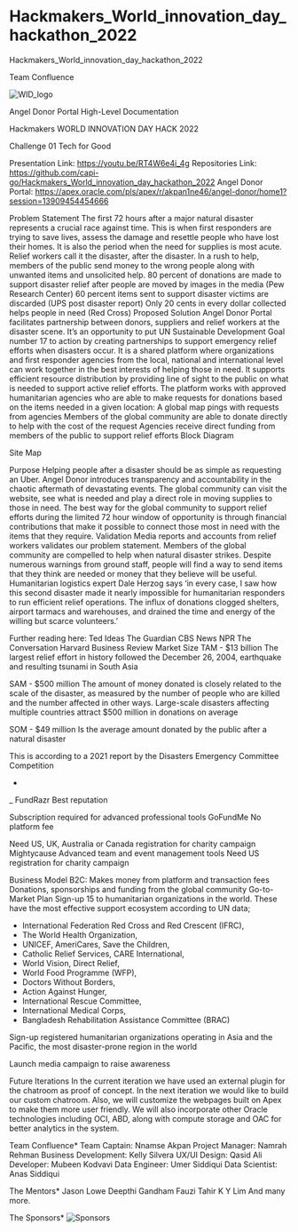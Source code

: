 # Hackmakers_World_innovation_day_hackathon_2022
Hackmakers_World_innovation_day_hackathon_2022

Team Confluence



![WID_logo](https://user-images.githubusercontent.com/19424104/166404479-675f2680-7c40-4c16-a482-ca37d0f6af5e.png)




Angel Donor  Portal High-Level Documentation



Hackmakers
WORLD INNOVATION DAY HACK 2022



Challenge 01
Tech for Good


Presentation Link:  https://youtu.be/RT4W6e4i_4g
Repositories Link:  https://github.com/capi-go/Hackmakers_World_innovation_day_hackathon_2022
Angel Donor Portal: https://apex.oracle.com/pls/apex/r/akpan1ne46/angel-donor/home1?session=13909454454666

Problem Statement
The first 72 hours after a major natural disaster represents a crucial race against time. This is when first responders are trying to save lives, assess the damage and resettle people who have lost their homes. It is also the period when the need for supplies is most acute. Relief workers call it the disaster, after the disaster. In a rush to help, members of the public send money to the wrong people along with unwanted items and unsolicited help.
80 percent of donations are made to support disaster relief after people are moved by images in the media (Pew Research Center)
60 percent items sent to support disaster victims are discarded (UPS post disaster report)
Only 20 cents in every dollar collected helps people in need (Red Cross)
Proposed Solution
Angel Donor Portal facilitates partnership between donors, suppliers and relief workers at the disaster scene. It’s an opportunity to put UN Sustainable Development Goal number 17 to action by creating partnerships to support emergency relief efforts when disasters occur.
It is a shared platform where organizations and first responder agencies from the local, national and international level can work together in the best interests of helping those in need. 
It supports efficient resource distribution by providing line of sight to the public on what is needed to support active relief efforts. The platform works with approved humanitarian agencies who are able to make requests for donations based on the items needed in a given location:
A global map pings with requests from agencies
Members of the global community are able to donate directly to help with the cost of the request
Agencies receive direct funding from members of the public to support relief efforts
Block Diagram

Site Map

Purpose
Helping people after a disaster should be as simple as requesting an Uber. 
Angel Donor introduces transparency and accountability in the chaotic aftermath of devastating events. The global community can visit the website, see what is needed and play a direct role in moving supplies to those in need.
The best way for the global community to support relief efforts during the limited 72 hour window of opportunity is through financial contributions that make it possible to connect those most in need with the items that they require. 
Validation
Media reports and accounts from relief workers validates our problem statement. Members of the global community are compelled to help when natural disaster strikes. Despite numerous warnings from ground staff, people will find a way to send items that they think are needed or money that they believe will be useful. Humanitarian logistics expert Dale Herzog says ‘in every case, I saw how this second disaster made it nearly impossible for humanitarian responders to run efficient relief operations. The influx of donations clogged shelters, airport tarmacs and warehouses, and drained the time and energy of the willing but scarce volunteers.’

Further reading here:
Ted Ideas
The Guardian
CBS News
NPR
The Conversation
Harvard Business Review
Market Size
TAM -  $13 billion
The largest relief effort in history followed the December 26, 2004, earthquake and resulting tsunami in South Asia

SAM - $500 million
The amount of money donated is closely related to the scale of the disaster, as measured by the number of people who are killed and the number affected in other ways. Large-scale disasters affecting multiple countries attract $500 million in donations on average 

SOM - $49 million
Is the average amount donated by the public after a natural disaster

This is according to a 2021 report by the Disasters Emergency Committee
Competition



+
_
FundRazr
Best reputation



Subscription required for advanced professional tools 
GoFundMe
No platform fee


Need US, UK, Australia or Canada registration for charity campaign
Mightycause
Advanced team and event management tools
Need US registration for charity campaign


Business Model
B2C: 
Makes money from platform and transaction fees 
Donations, sponsorships and funding from the global community
Go-to-Market Plan
Sign-up 15 to humanitarian organizations in the world. These have the most effective support ecosystem according to UN data; 
- International Federation Red Cross and Red Crescent (IFRC), 
- The World Health Organization, 
- UNICEF, AmeriCares, Save the Children, 
- Catholic Relief Services, CARE International, 
- World Vision, Direct Relief, 
- World Food Programme (WFP), 
- Doctors Without Borders, 
- Action Against Hunger, 
- International Rescue Committee, 
- International Medical Corps, 
- Bangladesh Rehabilitation Assistance Committee (BRAC)

Sign-up registered humanitarian organizations operating in Asia and the Pacific, the most disaster-prone region in the world

Launch media campaign to raise awareness


Future Iterations
In the current iteration we have used an external plugin for the chatroom as proof of concept. In the next iteration we would like to build our custom chatroom. 
Also, we will customize the webpages built on Apex to make them more user friendly. 
We will also incorporate other Oracle technologies including OCI, ABD, along with compute storage and OAC for better analytics in the system.

Team Confluence*
Team Captain: Nnamse Akpan 
Project Manager: Namrah Rehman
Business Development: Kelly Silvera
UX/UI Design: Qasid Ali
Developer: Mubeen Kodvavi
Data Engineer: Umer Siddiqui
Data Scientist: Anas Siddiqui

The Mentors*
Jason Lowe
Deepthi Gandham
Fauzi Tahir 
K Y Lim
And many more.


The Sponsors*
![Sponsors](https://user-images.githubusercontent.com/19424104/166404761-41cc9ef6-1042-4955-8963-f8b862ca9850.PNG)

